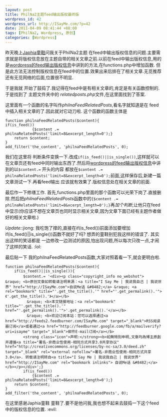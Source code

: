```yaml
--- 
layout: post
title: PhilNa2主题feed输出版权最终版
wordpress_id: 42
wordpress_url: http://ISayMe.com/?p=42
date: 2011-04-09 08:41:44 +08:00
tags: [PhilNa2, Wordpress, 原创]
categories: [Wordpress]
---
```

昨天晚上[Japhia童鞋](http://japhia.info/)问我关于PhilNa2主题 在feed中输出版权信息的问题.主要需求就是将版权信息放在主题自带的相关文章之前.以前在feed中输出版权信息,用的是[wordpress的feed输出版权信息](/2011/03/9-wordpresss-feed-output-copyright-information.html)中讲到的方法,在functions.php中增加函数. 但是此方法无法控制版权信息在feed中的位置.效果出来后排在了相关文章.无觅推荐还有无觅网络的后面,位置很不明显.

于是我就 开始了鼓捣了.我记得在feed中是有相关文章的,肯定是有关函数控制的.于是找到了 主题文件夹中的 *relatedposts.php*文件,在这里面找到了答案.

这里面有一个函数的名字叫作*philnaFeedRelatedPosts*,看名字就知道是在 feed中插入相关文章的了.因此就对它动刀啦.
这个函数的函数主体是

	function philnaFeedRelatedPosts($content){
	if(is_feed())
				{$content .= philnaRelatedPosts('limit=8&excerpt_length=0');}
		return $content;
	}
	add_filter('the_content', 'philnaFeedRelatedPosts', 0);

我们在这里将 判断条件变换一下.改成`if(is_feed()||is_single())`,这样就可以在文章页还有feed中同时输出东西了.然后将[wordpress的feed输出版权信息](/2011/03/9-wordpresss-feed-output-copyright-information.html)中讲到的以`$content.=` 开头的内容 都放在`$content .= philnaRelatedPosts('limit=8&excerpt_length=0');`前面,这样保存后,新建一篇文章测试一下.再看feed输出 应该就有效果了.版权信息处在相关文章的前面.

最后作一下修缮工作. 首先,functions.php里面的那个函数可以光荣下岗了.直接删除.然后把*philnaFeedRelatedPosts*函数中的`{$content .= philnaRelatedPosts('limit=8&xcerpt_length=0');}`再*加个判断*,让他只在feed中显示(你应该不想在文章页也同时显示相关文章,因为文章下面已经有主题作者做好的相关文章啦.)

*Update:*:jiong: 我吃饱了撑的,直接在if(is\_feed())前面添加要增加if(is\_feed()||is_single())函数不就好了吗? 想弄的童鞋别犯我这样的错误了. 其实出这样的笑话都是 一边修改一边测试的原因,怕出现问题,所以每次只改一点,才闹了这样的笑话. :lol: 

最后贴一下 我的philnaFeedRelatedPosts函数,大家对照着看一下,就会更明白啦.

	function philnaFeedRelatedPosts($content){
		if(is_feed()||is_single()){
			$content.= '<div><p class="copyright_info no_webshot"> 　&raquo; <b>原创文章如转载请注明来源：<a title="I Say Me | 我说我自己 | 我说世界" href="http://ISayMe.com">自说Me话 &#8482;</a> &raquo; <a rel="bookmark" title="'.get_the_title().'" href="'.get_permalink().'">《'.get_the_title().'》</a></b>
			　&raquo; <b>本文链接地址：<a rel="bookmark" title="'.get_the_title().'" href="'.get_permalink().'">'.get_permalink().'</a></b>
			　&raquo; <b>欢迎订阅本站：您可以选择通过<a href="http://feeds2.feedburner.com/ISayMe.com" target="_blank">RSS阅读器订阅</a>或者通过<a href="http://feedburner.google.com/fb/a/mailverify?uri=isayme" target="_blank">邮件E-mail订阅</a></b>
			<strong class="icon">声明:</strong><b>如無特別申明,文章均為博主原創并遵循<a title="署名-非商业性使用-相同方式共享3.0共享协议" href="http://creativecommons.org/licenses/by-nc-sa/3.0/deed.zh" target="_blank" rel="external nofollow">署名-非商业性使用-相同方式共享3.0</a>. 转载请注明转自<a title="I Say Me | 我说我自己 | 我说世界" href="http://ISayMe.com" rel="bookmark inlinks"> 自说Me话 &#8482;</a></b></p></div>';}
			if(is_feed())
				{$content .= philnaRelatedPosts('limit=8&excerpt_length=0');}
		return $content;
	}
	add_filter('the_content', 'philnaFeedRelatedPosts', 0);

在这里感谢Japhia童鞋 童鞋了.要不是他问我,我也想不起来去鼓捣一下这个feed中的版权信息的位置. :evil: 

